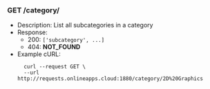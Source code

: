 ### GET /category/<category>
* Description: List all subcategories in a category
* Response: 
    * 200: `['subcategory', ...]`
    * 404: **NOT_FOUND**
* Example cURL:
  ```
    curl --request GET \
    --url http://requests.onlineapps.cloud:1880/category/2D%20Graphics
